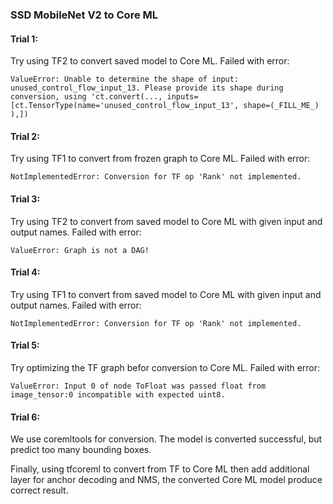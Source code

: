 ### SSD MobileNet V2 to Core ML

#### Trial 1:

Try using TF2 to convert saved model to Core ML. Failed with error:

```
ValueError: Unable to determine the shape of input: unused_control_flow_input_13. Please provide its shape during conversion, using 'ct.convert(..., inputs=[ct.TensorType(name='unused_control_flow_input_13', shape=(_FILL_ME_) ),])
```

#### Trial 2:

Try using TF1 to convert from frozen graph to Core ML. Failed with error:

```
NotImplementedError: Conversion for TF op 'Rank' not implemented.
```

#### Trial 3:

Try using TF2 to convert from saved model to Core ML with given input and output names.
Failed with error:

```
ValueError: Graph is not a DAG!
```

#### Trial 4:

Try using TF1 to convert from saved model to Core ML with given input and output names.
Failed with error:

```
NotImplementedError: Conversion for TF op 'Rank' not implemented.
```

#### Trial 5:

Try optimizing the TF graph befor conversion to Core ML. Failed with error:

```
ValueError: Input 0 of node ToFloat was passed float from image_tensor:0 incompatible with expected uint8.
```

#### Trial 6:

We use coremltools for conversion. The model is converted successful, but predict too many
bounding boxes.

Finally, using tfcoreml to convert from TF to Core ML then add additional layer for anchor
decoding and NMS, the converted Core ML model produce correct result.
